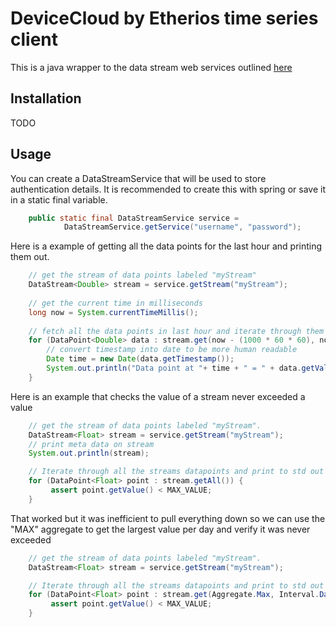 # DeviceCloud by Etherios time series client 

 This is a java wrapper to the data stream web services outlined [here](https://www.digi.com/wiki/developer/index.php/IDigi_Data_Streams)
 
## Installation

TODO

## Usage

You can create a DataStreamService that will be used to store authentication details.  It is recommended to create this with spring or save it
in a static final variable.

```java 
    public static final DataStreamService service = 
            DataStreamService.getService("username", "password"); 
```

Here is a example of getting all the data points for the last hour and printing them out.

```java  
    // get the stream of data points labeled "myStream"     
    DataStream<Double> stream = service.getStream("myStream");
    
    // get the current time in milliseconds
    long now = System.currentTimeMillis(); 
    
    // fetch all the data points in last hour and iterate through them
    for (DataPoint<Double> data : stream.get(now - (1000 * 60 * 60), now)) {
        // convert timestamp into date to be more human readable
        Date time = new Date(data.getTimestamp());
        System.out.println("Data point at "+ time + " = " + data.getValue());
    }
```

Here is an example that checks the value of a stream never exceeded a value

```java 
    // get the stream of data points labeled "myStream".
    DataStream<Float> stream = service.getStream("myStream");
    // print meta data on stream
    System.out.println(stream);

    // Iterate through all the streams datapoints and print to std out
    for (DataPoint<Float> point : stream.getAll()) {
         assert point.getValue() < MAX_VALUE;
    }  
```

That worked but it was inefficient to pull everything down so we can use the "MAX" aggregate to get the largest value per day and verify
it was never exceeded

```java 
    // get the stream of data points labeled "myStream".
    DataStream<Float> stream = service.getStream("myStream"); 

    // Iterate through all the streams datapoints and print to std out
    for (DataPoint<Float> point : stream.get(Aggregate.Max, Interval.Day, -1, -1)) {
         assert point.getValue() < MAX_VALUE;
    }  
```
